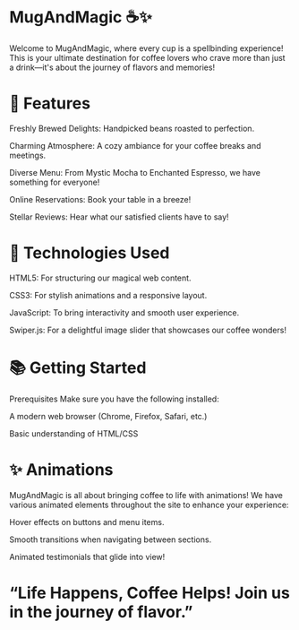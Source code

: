 

# MugAndMagic ☕✨
Welcome to MugAndMagic, where every cup is a spellbinding experience! This is your ultimate destination for coffee lovers who crave more than just a drink—it's about the journey of flavors and memories!

# 🎨 Features
Freshly Brewed Delights: Handpicked beans roasted to perfection.

Charming Atmosphere: A cozy ambiance for your coffee breaks and meetings.

Diverse Menu: From Mystic Mocha to Enchanted Espresso, we have something for everyone!

Online Reservations: Book your table in a breeze!

Stellar Reviews: Hear what our satisfied clients have to say!
# 🚀 Technologies Used
HTML5: For structuring our magical web content.

CSS3: For stylish animations and a responsive layout.

JavaScript: To bring interactivity and smooth user experience.

Swiper.js: For a delightful image slider that showcases our coffee wonders!
# 📚 Getting Started
Prerequisites
Make sure you have the following installed:

A modern web browser (Chrome, Firefox, Safari, etc.)

Basic understanding of HTML/CSS
# ✨ Animations
MugAndMagic is all about bringing coffee to life with animations! We have various animated elements throughout the site to enhance your experience:

Hover effects on buttons and menu items.

Smooth transitions when navigating between sections.

Animated testimonials that glide into view!
# “Life Happens, Coffee Helps! Join us in the journey of flavor.”
